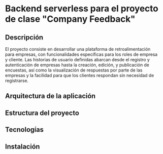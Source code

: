 # Backend serverless para el proyecto de clase "Company Feedback"

## Descripción

El proyecto consiste en desarrollar una plataforma de retroalimentación para empresas, con funcionalidades específicas para los roles de empresa y cliente. Las historias de usuario definidas abarcan desde el registro y autenticación de empresas hasta la creación, edición, y publicación de encuestas, así como la visualización de respuestas por parte de las empresas y la facilidad para que los clientes respondan sin necesidad de registrarse.

## Arquitectura de la aplicación

## Estructura del proyecto

## Tecnologías

## Instalación
